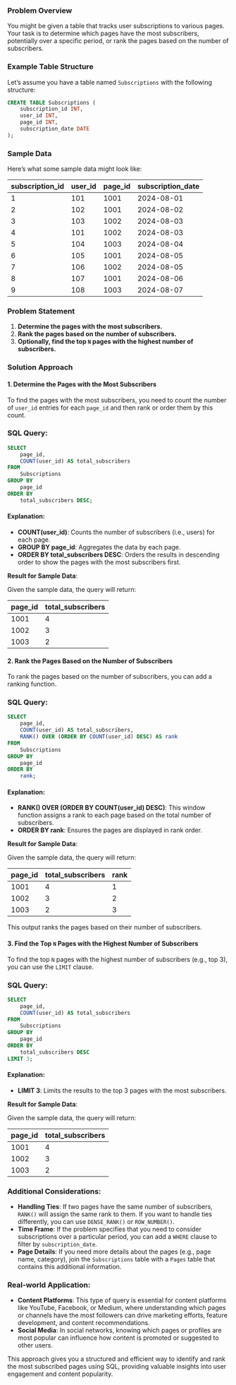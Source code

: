 ### Problem Overview

You might be given a table that tracks user subscriptions to various pages. Your task is to determine which pages have the most subscribers, potentially over a specific period, or rank the pages based on the number of subscribers.

### Example Table Structure

Let’s assume you have a table named `Subscriptions` with the following structure:

```sql
CREATE TABLE Subscriptions (
    subscription_id INT,
    user_id INT,
    page_id INT,
    subscription_date DATE
);
```

### Sample Data

Here’s what some sample data might look like:

| subscription_id | user_id | page_id | subscription_date |
|-----------------|---------|---------|-------------------|
| 1               | 101     | 1001    | 2024-08-01        |
| 2               | 102     | 1001    | 2024-08-02        |
| 3               | 103     | 1002    | 2024-08-03        |
| 4               | 101     | 1002    | 2024-08-03        |
| 5               | 104     | 1003    | 2024-08-04        |
| 6               | 105     | 1001    | 2024-08-05        |
| 7               | 106     | 1002    | 2024-08-05        |
| 8               | 107     | 1001    | 2024-08-06        |
| 9               | 108     | 1003    | 2024-08-07        |

### Problem Statement

1. **Determine the pages with the most subscribers.**
2. **Rank the pages based on the number of subscribers.**
3. **Optionally, find the top `N` pages with the highest number of subscribers.**

### Solution Approach

#### 1. **Determine the Pages with the Most Subscribers**

To find the pages with the most subscribers, you need to count the number of `user_id` entries for each `page_id` and then rank or order them by this count.

### SQL Query:

```sql
SELECT
    page_id,
    COUNT(user_id) AS total_subscribers
FROM
    Subscriptions
GROUP BY
    page_id
ORDER BY
    total_subscribers DESC;
```

#### Explanation:

- **COUNT(user_id)**: Counts the number of subscribers (i.e., users) for each page.
- **GROUP BY page_id**: Aggregates the data by each page.
- **ORDER BY total_subscribers DESC**: Orders the results in descending order to show the pages with the most subscribers first.

**Result for Sample Data**:

Given the sample data, the query will return:

| page_id | total_subscribers |
|---------|-------------------|
| 1001    | 4                 |
| 1002    | 3                 |
| 1003    | 2                 |

#### 2. **Rank the Pages Based on the Number of Subscribers**

To rank the pages based on the number of subscribers, you can add a ranking function.

### SQL Query:

```sql
SELECT
    page_id,
    COUNT(user_id) AS total_subscribers,
    RANK() OVER (ORDER BY COUNT(user_id) DESC) AS rank
FROM
    Subscriptions
GROUP BY
    page_id
ORDER BY
    rank;
```

#### Explanation:

- **RANK() OVER (ORDER BY COUNT(user_id) DESC)**: This window function assigns a rank to each page based on the total number of subscribers.
- **ORDER BY rank**: Ensures the pages are displayed in rank order.

**Result for Sample Data**:

Given the sample data, the query will return:

| page_id | total_subscribers | rank |
|---------|-------------------|------|
| 1001    | 4                 | 1    |
| 1002    | 3                 | 2    |
| 1003    | 2                 | 3    |

This output ranks the pages based on their number of subscribers.

#### 3. **Find the Top `N` Pages with the Highest Number of Subscribers**

To find the top `N` pages with the highest number of subscribers (e.g., top 3), you can use the `LIMIT` clause.

### SQL Query:

```sql
SELECT
    page_id,
    COUNT(user_id) AS total_subscribers
FROM
    Subscriptions
GROUP BY
    page_id
ORDER BY
    total_subscribers DESC
LIMIT 3;
```

#### Explanation:

- **LIMIT 3**: Limits the results to the top 3 pages with the most subscribers.

**Result for Sample Data**:

Given the sample data, the query will return:

| page_id | total_subscribers |
|---------|-------------------|
| 1001    | 4                 |
| 1002    | 3                 |
| 1003    | 2                 |

### Additional Considerations:

- **Handling Ties**: If two pages have the same number of subscribers, `RANK()` will assign the same rank to them. If you want to handle ties differently, you can use `DENSE_RANK()` or `ROW_NUMBER()`.
- **Time Frame**: If the problem specifies that you need to consider subscriptions over a particular period, you can add a `WHERE` clause to filter by `subscription_date`.
- **Page Details**: If you need more details about the pages (e.g., page name, category), join the `Subscriptions` table with a `Pages` table that contains this additional information.

### Real-world Application:

- **Content Platforms**: This type of query is essential for content platforms like YouTube, Facebook, or Medium, where understanding which pages or channels have the most followers can drive marketing efforts, feature development, and content recommendations.
- **Social Media**: In social networks, knowing which pages or profiles are most popular can influence how content is promoted or suggested to other users.

This approach gives you a structured and efficient way to identify and rank the most subscribed pages using SQL, providing valuable insights into user engagement and content popularity.